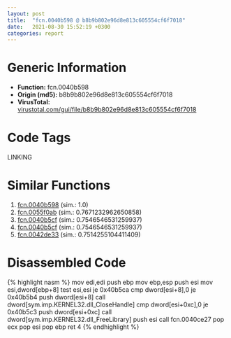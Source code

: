 ```yaml
---
layout: post
title:  "fcn.0040b598 @ b8b9b802e96d8e813c605554cf6f7018"
date:   2021-08-30 15:52:19 +0300
categories: report
---
```


# Generic Information
- **Function:** fcn.0040b598
- **Origin (md5):** b8b9b802e96d8e813c605554cf6f7018
- **VirusTotal:** [virustotal.com/gui/file/b8b9b802e96d8e813c605554cf6f7018][virustotal_ref]

# Code Tags
<span class="tag" id="LINKING">LINKING</span>


# Similar Functions

1. [fcn.0040b598][similar_1_ref] (sim.: 1.0)
2. [fcn.0055f0ab][similar_2_ref] (sim.: 0.7671232962650858)
3. [fcn.0040b5cf][similar_3_ref] (sim.: 0.7546546531259937)
4. [fcn.0040b5cf][similar_4_ref] (sim.: 0.7546546531259937)
5. [fcn.0042de33][similar_5_ref] (sim.: 0.7514255104411409)


# Disassembled Code

{% highlight nasm %}
mov edi,edi
push ebp
mov ebp,esp
push esi
mov esi,dword[ebp+8]
test esi,esi
je 0x40b5ca
cmp dword[esi+8],0
je 0x40b5b4
push dword[esi+8]
call dword[sym.imp.KERNEL32.dll_CloseHandle]
cmp dword[esi+0xc],0
je 0x40b5c3
push dword[esi+0xc]
call dword[sym.imp.KERNEL32.dll_FreeLibrary]
push esi
call fcn.0040ce27
pop ecx
pop esi
pop ebp
ret 4
{% endhighlight %}


[similar_1_ref]: /report/fcn.0040b598@617bd594ba13d0dcc08a315774c342d4
[similar_2_ref]: /report/fcn.0055f0ab@9c2b894b84f59672d8be2e984066f76f
[similar_3_ref]: /report/fcn.0040b5cf@b8b9b802e96d8e813c605554cf6f7018
[similar_4_ref]: /report/fcn.0040b5cf@617bd594ba13d0dcc08a315774c342d4
[similar_5_ref]: /report/fcn.0042de33@38d41d729f8f30faf0dd96f0c7acba4b
[virustotal_ref]: https://www.virustotal.com/gui/file/b8b9b802e96d8e813c605554cf6f7018